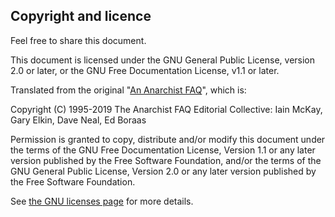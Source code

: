 Copyright and licence
---------------------

Feel free to share this document.

This document is licensed under the GNU General Public License,
version 2.0 or later, or the GNU Free Documentation License, v1.1 or later.

Translated from the original "[An Anarchist FAQ](http://anarchism.pageabode.com/afaq/intro.html)", which is:

Copyright (C) 1995-2019 The Anarchist FAQ Editorial Collective:
Iain McKay, Gary Elkin, Dave Neal, Ed Boraas

Permission is granted to copy, distribute and/or modify this document under the terms of the GNU Free Documentation License, Version 1.1 or any later version published by the Free Software Foundation, and/or the terms of the GNU General Public License, Version 2.0 or any later version published by the Free Software Foundation.

See [the GNU licenses page](http://www.gnu.org/) for more details.
